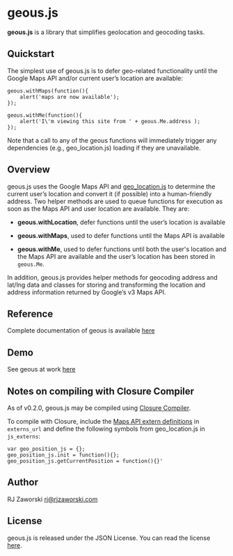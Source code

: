 geous.js
========

**geous.js** is a library that simplifies geolocation and geocoding tasks.

Quickstart
----------

The simplest use of geous.js is to defer geo-related functionality until the Google Maps API and/or current user&rsquo;s location are available:

	geous.withMaps(function(){
		alert('maps are now available');
	});

	geous.withMe(function(){
		alert('I\'m viewing this site from ' + geous.Me.address );
	});

Note that a call to any of the geous functions will immediately trigger any dependencies (e.g., geo_location.js) loading if they are unavailable.

Overview
--------

geous.js uses the Google Maps API and [geo_location.js](http://code.google.com/p/geo-location-javascript/) to determine the current user&rsquo;s location and convert it (if possible) into a human-friendly address. Two helper methods are used to queue functions for execution as soon as the Maps API and user location are available. They are:

* **geous.withLocation**, defer functions until the user&rsquo;s location is available

* **geous.withMaps**, used to defer functions until the Maps API is available

* **geous.withMe**, used to defer functions until both the user's location and the Maps API are available and the user&rsquo;s location has been stored in `geous.Me`.

In addition, geous.js provides helper methods for geocoding address and lat/lng data and classes for storing and transforming the location and address information returned by Google&rsquo;s v3 Maps API.

Reference
---------

Complete documentation of geous is available [here](http://rjzaworski.com/projects/geous)

Demo
----

See geous at work [here](http://rjzaworski.com/projects/geous/demo.html)

Notes on compiling with Closure Compiler
----------------------------------------

As of v0.2.0, geous.js may be compiled using [Closure Compiler](http://code.google.com/closure/compiler/). 

To compile with Closure, include the [Maps API extern definitions](http://closure-compiler.googlecode.com/svn/trunk/contrib/externs/maps/google_maps_api_v3_5.js) in `externs_url` and define the following symbols from geo_location.js in `js_externs`:

	var geo_position_js = {};
	geo_position_js.init = function(){};
	geo_position_js.getCurrentPosition = function(){}'

Author
------
RJ Zaworski <rj@rjzaworski.com>

License
-------

geous.js is released under the JSON License. You can read the license [here](http://www.json.org/license.html).
